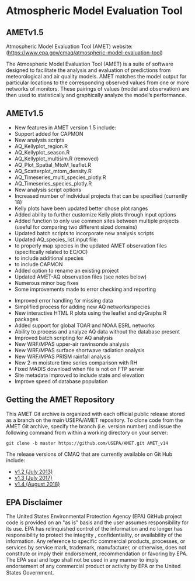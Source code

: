 Atmospheric Model Evaluation Tool
======

## AMETv1.5

Atmospheric Model Evaluation Tool (AMET) website: (https://www.epa.gov/cmaq/atmospheric-model-evaluation-tool)

The Atmospheric Model Evaluation Tool (AMET) is a suite of software designed to facilitate the analysis and evaluation of predictions from meteorological and air quality models. AMET matches the model output for particular locations to the corresponding observed values from one or more networks of monitors. These pairings of values (model and observation) are then used to statistically and graphically analyze the model’s performance.

## AMETv1.5
- New features in AMET version 1.5 include:
 -	Support added for CAPMON 
 -	New analysis scripts
  -	AQ_Kellyplot_region.R
  -	AQ_Kellyplot_season.R
  -	AQ_Kellyplot_multisim.R (removed)
  -	AQ_Plot_Spatial_MtoM_leaflet.R
  -	AQ_Scatterplot_mtom_density.R
  -	AQ_Timeseries_multi_species_plotly.R
  - AQ_Timeseries_species_plotly.R
-	New analysis script options
 -	Increased number of individual projects that can be specified (currently 18)
 -	Kelly plots have been updated better chose plot ranges
 -	Added ability to further customize Kelly plots through input options
 -	Added function to only use common sites between multiple projects (useful for comparing two different sized domains)
-	Updated batch scripts to incorporate new analysis scripts
-	Updated AQ_species_list.input file:
 -	to properly map species in the updated AMET observation files (specifically related to EC/OC)
 -	to include additional species
 -	to include CAPMON
-	Added option to rename an existing project
-	Updated AMET-AQ observation files (see notes below)
-	Numerous minor bug fixes
-	Some improvements made to error checking and reporting

* Improved error handling for missing data
* Simplified process for adding new AQ networks/species
* New interactive HTML R plots using the leaflet and dyGraphs R packages
* Added support for global TOAR and NOAA ESRL networks
* Ability to process and analyze AQ data without the database present
* Improved batch scripting for AQ analysis
* New WRF/MPAS upper-air rawinsonde analysis
* New WRF/MPAS surface shortwave radiation analysis
* New WRF/MPAS PRISM rainfall analysis
* New 2-m moisture time series comparison with RH
* Fixed MADIS download when file is not on FTP server
* Site metadata improved to include state and elevation
* Improve speed of database population

## Getting the AMET Repository
This AMET Git archive is organized with each official public release stored as a branch on the main USEPA/AMET repository.
To clone code from the AMET Git archive, specify the branch (i.e. version number) and issue the following command from within
a working directory on your server:
```
git clone -b master https://github.com/USEPA/AMET.git AMET_v14
```

The release versions of CMAQ that are currently available on Git Hub include:

* [v1.2 (July 2013)](https://github.com/USEPA/AMET/tree/1.2)
* [v1.3 (July 2017)](https://github.com/USEPA/AMET/tree/1.3)
* [v1.4 (August 2018)](https://github.com/USEPA/AMET)

## EPA Disclaimer
The United States Environmental Protection Agency (EPA) GitHub project code is provided on an "as is" basis and the user assumes responsibility for its use. EPA has relinquished control of the information and no longer has responsibility to protect the integrity , confidentiality, or availability of the information. Any reference to specific commercial products, processes, or services by service mark, trademark, manufacturer, or otherwise, does not constitute or imply their endorsement, recommendation or favoring by EPA. The EPA seal and logo shall not be used in any manner to imply endorsement of any commercial product or activity by EPA or the United States Government.    [<img src="https://licensebuttons.net/p/mark/1.0/88x31.png" width="50" height="15">](https://creativecommons.org/publicdomain/zero/1.0/)
 
